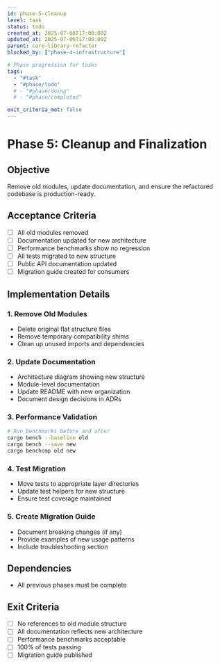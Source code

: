 ```yaml
---
id: phase-5-cleanup
level: task
status: todo
created_at: 2025-07-06T17:00:00Z
updated_at: 2025-07-06T17:00:00Z
parent: core-library-refactor
blocked_by: ["phase-4-infrastructure"]

# Phase progression for tasks
tags:
  - "#task"
  - "#phase/todo"
  # - "#phase/doing"
  # - "#phase/completed"

exit_criteria_met: false
---
```


# Phase 5: Cleanup and Finalization

## Objective

Remove old modules, update documentation, and ensure the refactored codebase is production-ready.

## Acceptance Criteria

- [ ] All old modules removed
- [ ] Documentation updated for new architecture
- [ ] Performance benchmarks show no regression
- [ ] All tests migrated to new structure
- [ ] Public API documentation updated
- [ ] Migration guide created for consumers

## Implementation Details

### 1. Remove Old Modules
- Delete original flat structure files
- Remove temporary compatibility shims
- Clean up unused imports and dependencies

### 2. Update Documentation
- Architecture diagram showing new structure
- Module-level documentation
- Update README with new organization
- Document design decisions in ADRs

### 3. Performance Validation
```bash
# Run benchmarks before and after
cargo bench --baseline old
cargo bench --save new
cargo benchcmp old new
```

### 4. Test Migration
- Move tests to appropriate layer directories
- Update test helpers for new structure
- Ensure test coverage maintained

### 5. Create Migration Guide
- Document breaking changes (if any)
- Provide examples of new usage patterns
- Include troubleshooting section

## Dependencies

- All previous phases must be complete

## Exit Criteria

- [ ] No references to old module structure
- [ ] All documentation reflects new architecture
- [ ] Performance benchmarks acceptable
- [ ] 100% of tests passing
- [ ] Migration guide published